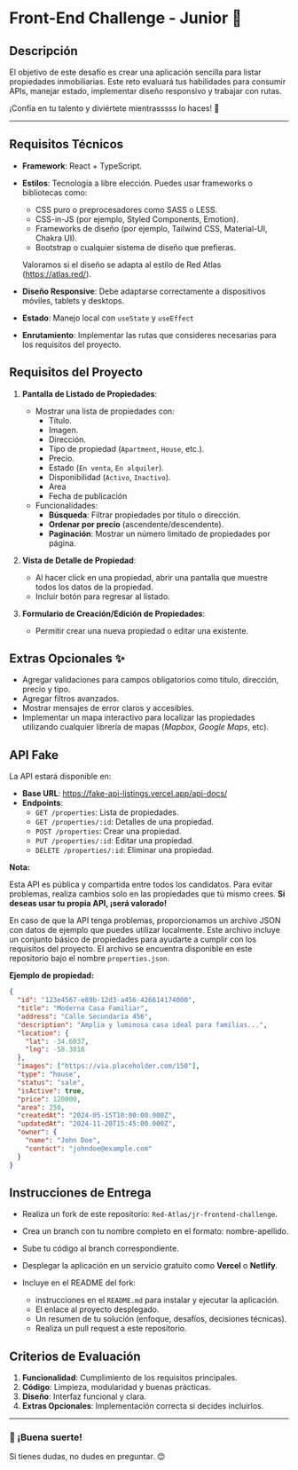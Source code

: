 # Front-End Challenge - Junior 🚀

## Descripción

El objetivo de este desafío es crear una aplicación sencilla para listar propiedades inmobiliarias. Este reto evaluará tus habilidades para consumir APIs, manejar estado, implementar diseño responsivo y trabajar con rutas.

¡Confía en tu talento y diviértete mientrasssss lo haces! 🌟

---

## Requisitos Técnicos

- **Framework**: React + TypeScript.
- **Estilos**: Tecnología a libre elección. Puedes usar frameworks o bibliotecas como:

  - CSS puro o preprocesadores como SASS o LESS.
  - CSS-in-JS (por ejemplo, Styled Components, Emotion).
  - Frameworks de diseño (por ejemplo, Tailwind CSS, Material-UI, Chakra UI).
  - Bootstrap o cualquier sistema de diseño que prefieras.

  Valoramos si el diseño se adapta al estilo de Red Atlas (https://atlas.red/).

- **Diseño Responsive**: Debe adaptarse correctamente a dispositivos móviles, tablets y desktops.
- **Estado**: Manejo local con `useState` y `useEffect`
- **Enrutamiento**: Implementar las rutas que consideres necesarias para los requisitos del proyecto.

## Requisitos del Proyecto

1. **Pantalla de Listado de Propiedades**:

   - Mostrar una lista de propiedades con:
     - Título.
     - Imagen.
     - Dirección.
     - Tipo de propiedad (`Apartment`, `House`, etc.).
     - Precio.
     - Estado (`En venta`, `En alquiler`).
     - Disponibilidad (`Activo`, `Inactivo`).
     - Area
     - Fecha de publicación
   - Funcionalidades:
     - **Búsqueda**: Filtrar propiedades por titulo o dirección.
     - **Ordenar por precio** (ascendente/descendente).
     - **Paginación**: Mostrar un número limitado de propiedades por página.

2. **Vista de Detalle de Propiedad**:

   - Al hacer click en una propiedad, abrir una pantalla que muestre todos los datos de la propiedad.
   - Incluir botón para regresar al listado.

3. **Formulario de Creación/Edición de Propiedades**:
   - Permitir crear una nueva propiedad o editar una existente.

## Extras Opcionales ✨

- Agregar validaciones para campos obligatorios como título, dirección, precio y tipo.
- Agregar filtros avanzados.
- Mostrar mensajes de error claros y accesibles.
- Implementar un mapa interactivo para localizar las propiedades utilizando cualquier librería de mapas (_Mapbox_, _Google Maps_, etc).

## API Fake

La API estará disponible en:

- **Base URL**: https://fake-api-listings.vercel.app/api-docs/
- **Endpoints**:
  - `GET /properties`: Lista de propiedades.
  - `GET /properties/:id`: Detalles de una propiedad.
  - `POST /properties`: Crear una propiedad.
  - `PUT /properties/:id`: Editar una propiedad.
  - `DELETE /properties/:id`: Eliminar una propiedad.

**Nota:**

Esta API es pública y compartida entre todos los candidatos. Para evitar problemas, realiza cambios solo en las propiedades que tú mismo crees. **Si deseas usar tu propia API, ¡será valorado!**

En caso de que la API tenga problemas, proporcionamos un archivo JSON con datos de ejemplo que puedes utilizar localmente. Este archivo incluye un conjunto básico de propiedades para ayudarte a cumplir con los requisitos del proyecto.
El archivo se encuentra disponible en este repositorio bajo el nombre `properties.json`.

**Ejemplo de propiedad:**

```json
{
  "id": "123e4567-e89b-12d3-a456-426614174000",
  "title": "Moderna Casa Familiar",
  "address": "Calle Secundaria 456",
  "description": "Amplia y luminosa casa ideal para familias...",
  "location": {
    "lat": -34.6037,
    "lng": -58.3816
  },
  "images": ["https://via.placeholder.com/150"],
  "type": "house",
  "status": "sale",
  "isActive": true,
  "price": 120000,
  "area": 250,
  "createdAt": "2024-05-15T10:00:00.000Z",
  "updatedAt": "2024-11-20T15:45:00.000Z",
  "owner": {
    "name": "John Doe",
    "contact": "johndoe@example.com"
  }
}
```

## Instrucciones de Entrega

- Realiza un fork de este repositorio: `Red-Atlas/jr-frontend-challenge`.
- Crea un branch con tu nombre completo en el formato: nombre-apellido.
- Sube tu código al branch correspondiente.
- Desplegar la aplicación en un servicio gratuito como **Vercel** o **Netlify**.

- Incluye en el README del fork:
  - instrucciones en el `README.md` para instalar y ejecutar la aplicación.
  - El enlace al proyecto desplegado.
  - Un resumen de tu solución (enfoque, desafíos, decisiones técnicas).
  - Realiza un pull request a este repositorio.

## Criterios de Evaluación

1. **Funcionalidad**: Cumplimiento de los requisitos principales.
2. **Código**: Limpieza, modularidad y buenas prácticas.
3. **Diseño**: Interfaz funcional y clara.
4. **Extras Opcionales**: Implementación correcta si decides incluirlos.

---

### 🚀 ¡Buena suerte!

Si tienes dudas, no dudes en preguntar. 😊
